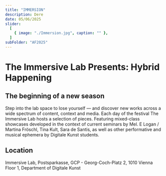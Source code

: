 ```yaml
---
title: "IMMERSION"
description: Dere
date: 05/06/2025
slider:
  [
    { image: "./Immersion.jpg", caption: "" },
  ]
subFolder: "AF2025"
---
```


# The Immersive Lab Presents: Hybrid Happening 
## The beginning of a new season

Step into the lab space to lose yourself — and discover new works across a wide spectrum of content, context and media. Each day of the festival The Immersive Lab hosts a selection of pieces.
Featuring mixed-class showcases developed in the context of current seminars by Mel. E Logan / Martina Fröschl, Tina Kult, Sara de Santis, as well as other performative and musical ephemera by Digitale Kunst students.

## Location

Immersive Lab, Postsparkasse, GCP - Georg-Coch-Platz 2, 1010 Vienna
Floor 1, Department of Digitale Kunst 


